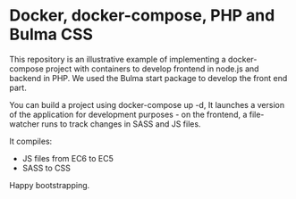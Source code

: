 # Docker, docker-compose, PHP and Bulma CSS

This repository is an illustrative example of implementing a docker-compose project with containers to develop frontend in node.js and backend in PHP.
We used the Bulma start package to develop the front end part.

You can build a project using docker-compose up -d, It launches a version of the application for development purposes - on the frontend, a file-watcher runs to track changes in SASS and JS files.

It compiles:
* JS files from EC6 to EC5
* SASS to CSS

Happy bootstrapping.


